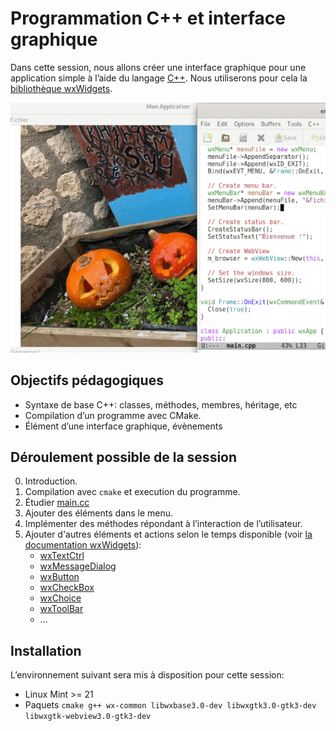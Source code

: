 # Programmation C++ et interface graphique

Dans cette session, nous allons créer une interface graphique pour une application simple à l’aide du langage [C++](https://fr.wikipedia.org/wiki/C_(langage)). Nous utiliserons pour cela la [bibliothèque wxWidgets](https://en.wikipedia.org/wiki/WxWidgets).

![Capture d’écran](https://raw.githubusercontent.com/AECS-17/AECS-informatique/master/cpp-interface-graphique/capture.png)

## Objectifs pédagogiques

* Syntaxe de base C++: classes, méthodes, membres, héritage, etc
* Compilation d’un programme avec CMake.
* Élément d’une interface graphique, évènements

## Déroulement possible de la session

0. Introduction.
1. Compilation avec `cmake` et execution du programme.
2. Étudier [main.cc](https://github.com/AECS-17/AECS-informatique/blob/master/cpp-interface-graphique/main.cc)
3. Ajouter des éléments dans le menu.
4. Implémenter des méthodes répondant à l’interaction de l’utilisateur.
5. Ajouter d'autres éléments et actions selon le temps disponible (voir [la documentation wxWidgets](https://www.wxwidgets.org/docs/)):
   - [wxTextCtrl](https://docs.wxwidgets.org/3.0/classwx_text_ctrl.html)
   - [wxMessageDialog](https://docs.wxwidgets.org/3.0/classwx_message_dialog.html)
   - [wxButton](https://docs.wxwidgets.org/3.0/classwx_button.html)
   - [wxCheckBox](https://docs.wxwidgets.org/3.0/classwx_check_box.html)
   - [wxChoice](https://docs.wxwidgets.org/3.0/classwx_choice.html)
   - [wxToolBar](https://docs.wxwidgets.org/3.0/classwx_tool_bar.html)
   - ...

## Installation

L’environnement suivant sera mis à disposition pour cette session:

* Linux Mint >= 21
* Paquets `cmake g++ wx-common libwxbase3.0-dev libwxgtk3.0-gtk3-dev libwxgtk-webview3.0-gtk3-dev`
